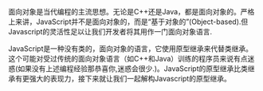 面向对象是当代编程的主流思想。无论是C++还是Java，都是面向对象的。严格上来讲，JavaScript并不是面向对象的，而是“基于对象的”(Object-based).但Javascript的灵活性足以让我们开发者将其用作一门面向对象语言.

JavaScript是一种没有类的，面向对象的语言，它使用原型继承来代替类继承。这个可能对受过传统的面向对象语言（如C++和Java）训练的程序员来说有点迷惑(如果没有上述编程经验那恭喜你,迷惑会很少.)。JavaScript的原型继承比类继承有更强大的表现力，接下来就让我们一起解构Javascript的原型继承。
